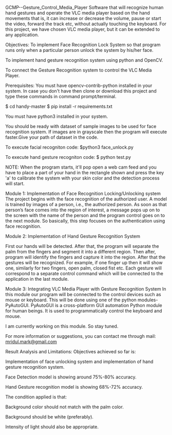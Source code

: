 GCMP--Gesture_Control_Media_Player
Software that will recognize human hand gestures and operate the VLC media player based on the hand movements that is, it can increase or decrease the volume, pause or start the video, forward the track etc, without actually touching the keyboard. For this project, we have chosen VLC media player, but it can be extended to any application.

Objectives:
To implement Face Recognition Lock System so that program runs only when a particular person unlock the system by his/her face.

To implement hand gesture recognition system using python and OpenCV.

To connect the Gesture Recognition system to control the VLC Media Player.

Prerequisites:
You must have opencv-contrib-python installed in your system. In case you don't have then clone or download this project and type these commands in command prompt/terminal.

$ cd handy-master $ pip install -r requirements.txt

You must have python3 installed in your system.

You should be ready with dataset of sample images to be used for face recognition system. If images are in grayscale then the program will execute faster.Give your path of dataset in the code.

To execute facial recogniton code:
$python3 face_unlock.py

To execute hand gesture recogniton code:
$ python test.py

NOTE: When the program starts, it'll pop open a web cam feed and you have to place a part of your hand in the rectangle shown and press the key 'a' to calibrate the system with your skin color and the detection process will start.

Module 1: Implementation of Face Recognition Locking/Unlocking system
The project begins with the face recognition of the authorized user. A model is trained by images of a person, i.e., the authorized person. As soon as that person’s face comes into the region of interest, a message pops up on to the screen with the name of the person and the program control goes on to the next module. So basically, this step focuses on the authentication using face recognition.



Module 2: Implementation of Hand Gesture Recognition System


First our hands will be detected. After that, the program will separate the palm from the fingers and segment it into a different region. Then after, program will identify the fingers and capture it into the region. After that the gestures will be recognized. For example, if one finger up then it will show one, similarly for two fingers, open palm, closed fist etc. Each gesture will correspond to a separate control command which will be connected to the application in the last module.



Module 3: Integrating VLC Media Player with Gesture Recognition System
In this module our program will be connected to the control devices such as mouse or keyboard. This will be done using one of the python modules- PyAutoGUI. PyAutoGUI is a cross-platform GUI automation Python module for human beings. It is used to programmatically control the keyboard and mouse.

I am currently working on this module. So stay tuned.

For more information or suggestions, you can contact me through mail: mridul.mark@gmail.com

Result Analysis and Limitations:
Objectives achieved so far is:

Implementation of face unlocking system and implementation of hand gesture recognition system.

Face Detection model is showing around 75%-80% accuracy.

Hand Gesture recognition model is showing 68%-72% accuracy.

The condition applied is that:

Background color should not match with the palm color.

Background should be white (preferably).

Intensity of light should also be appropriate.
